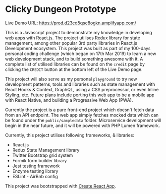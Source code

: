 # Clicky Dungeon Prototype

Live Demo URL: https://prod.d23cd5qsc8ogkn.amplifyapp.com/

This is a Javascript project to demonstrate my knowledge in developing web apps with React.js.
The project utilises Redux library for state management, among other popular 3rd party libraries
in React.js Development ecosystem. This project was built as part of my 100-days personal coding challenge (which began on 17th Mar 2019) to learn a new web development stack, and to build something awesome with it. A complete list of utilised libraries can be found on the 
`credit` page by clicking the `CREDIT` button at the bottom left of the Live Demo page.      

This project will also serve as my personal `playground` to try new development patterns, tools and libraries such as state management with React Hooks & Context, GraphQL, using a CSS preprocessor, or even Inline Styling, etc. Future plans include porting this web app to be a mobile app with React Native, and building a Progressive Web App (PWA). 

Currently the project is a pure front-end project which doesn't fetch data from an API endpoint. 
The web app simply fetches mocked data which can be found under the `public/sampledata` folder. Microservice development will begin in the near future, and it will be powered with PHP Lumen framework.

Currently, this project utilises following frameworks, & libraries:
* React.js
* Redux State Management library
* Twitter Bootstrap grid system
* Formik form builder library
* Jest testing framework 
* Enzyme testing library
* ESLint - AirBnb config

This project was bootstrapped with [Create React App](https://github.com/facebook/create-react-app).
